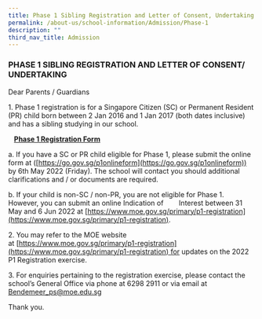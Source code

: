 ```yaml
---
title: Phase 1 Sibling Registration and Letter of Consent, Undertaking
permalink: /about-us/school-information/Admission/Phase-1
description: ""
third_nav_title: Admission
---
```

### PHASE 1 SIBLING REGISTRATION AND LETTER OF CONSENT/ UNDERTAKING

Dear Parents / Guardians


1\. Phase 1 registration is for a Singapore Citizen (SC) or Permanent Resident (PR) child born between 2 Jan 2016 and 1 Jan 2017 (both dates inclusive) and has a sibling studying in our school.

   [**Phase 1 Registration Form**](https://bendemeerpri-moe-edu-sg-admin.cwp.sg/qql/slot/u939/2022%20Matters/Website%20Updates%202022/June%202022/Attachment%20B%20-%202022P1%20Registration-Phase%201%20Application%20Form%20Fillable.pdf)  

a. If you have a SC or PR child eligible for Phase 1, please submit the online form at ([https://go.gov.sg/p1onlineform](https://go.gov.sg/p1onlineform)) by 6th May 2022 (Friday). The school will contact you should additional clarifications and / or documents are required.

b. If your child is non-SC / non-PR, you are not eligible for Phase 1. However, you can submit an online Indication of        Interest between 31 May and 6 Jun 2022 at [https://www.moe.gov.sg/primary/p1-registration](https://www.moe.gov.sg/primary/p1-registration).

  

2\. You may refer to the MOE website at [https://www.moe.gov.sg/primary/p1-registration](https://www.moe.gov.sg/primary/p1-registration) for updates on the 2022 P1 Registration exercise.

  

3\. For enquiries pertaining to the registration exercise, please contact the school’s General Office via phone at 6298 2911 or via email at <a href="mailto:Bendemeer_ps@moe.edu.sg"> Bendemeer_ps@moe.edu.sg</a>

  

Thank you.